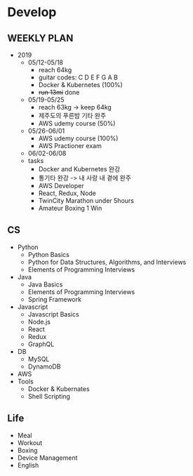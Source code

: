 # Develop

## WEEKLY PLAN
* 2019
  * 05/12-05/18
    * reach 64kg
    * guitar codes: C D E F G A B
    * Docker & Kubernetes (100%)
    * ~~run 13mi~~ done
  * 05/19-05/25
    * reach 63kg -> keep 64kg
    * 제주도의 푸른밤 기타 완주
    * AWS udemy course (50%)
  * 05/26-06/01
    * AWS udemy course (100%)
    * AWS Practioner exam
  * 06/02-06/08
  * tasks
    * Docker and Kubernetes 완강
    * 통기타 완강 -> 내 사랑 내 곁에 완주
    * AWS Developer
    * React, Redux, Node
    * TwinCity Marathon under 5hours
    * Amateur Boxing 1 Win

## CS
* Python
  * Python Basics
  * Python for Data Structures, Algorithms, and Interviews
  * Elements of Programming Interviews
* Java
  * Java Basics
  * Elements of Programming Interviews
  * Spring Framework
* Javascript
  * Javascript Basics
  * Node.js
  * React
  * Redux
  * GraphQL
* DB
  * MySQL
  * DynamoDB
* AWS
* Tools
  * Docker & Kubernates
  * Shell Scripting
  
## Life
* Meal
* Workout
* Boxing
* Device Management
* English
